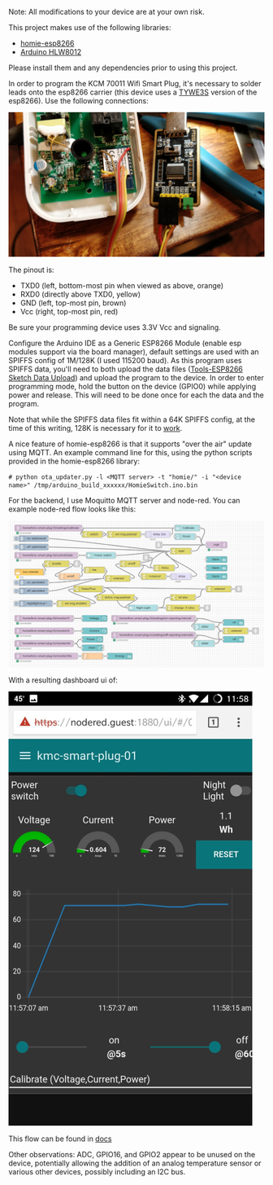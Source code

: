 Note: All modifications to your device are at your own risk.

This project makes use of the following libraries:

 * [homie-esp8266][1]
 * [Arduino HLW8012][2]

Please install them and any dependencies prior to using this project.

In order to program the KCM 70011 Wifi Smart Plug, it's necessary to
solder leads onto the esp8266 carrier (this device uses a [TYWE3S][3]
version of the esp8266).  Use the following connections:

![Wiring](/docs/wiring.jpg)

The pinout is:

 * TXD0 (left, bottom-most pin when viewed as above, orange)
 * RXD0 (directly above TXD0, yellow)
 * GND (left, top-most pin, brown)
 * Vcc (right, top-most pin, red)

Be sure your programming device uses 3.3V Vcc and signaling.

Configure the Arduino IDE as a Generic ESP8266 Module (enable esp
modules support via the board manager), default settings are used
with an SPIFFS config of 1M/128K (I used 115200 baud).  As this
program uses SPIFFS data, you'll need to both upload the data
files ([Tools-ESP8266 Sketch Data Upload][4]) and upload the program
to the device.  In order to enter programming mode, hold the
button on the device (GPIO0) while applying power and release.
This will need to be done once for each the data and the program.

Note that while the SPIFFS data files fit within a 64K SPIFFS config,
at the time of this writing, 128K is necessary for it to [work][5].

A nice feature of homie-esp8266 is that it supports "over the air"
update using MQTT.  An example command line for this, using the
python scripts provided in the homie-esp8266 library:

```
# python ota_updater.py -l <MQTT server> -t "homie/" -i "<device name>" /tmp/arduino_build_xxxxxx/HomieSwitch.ino.bin
```

For the backend, I use Moquitto MQTT server and node-red.  You can
example node-red flow looks like this:

![Flow](/docs/node-red-editor.png)

With a resulting dashboard ui of:

![UI](/docs/node-red-ui.jpg)

This flow can be found in [docs](/docs/node-red.json)

Other observations: ADC, GPIO16, and GPIO2 appear to be unused on the
device, potentially allowing the addition of an analog temperature
sensor or various other devices, possibly including an I2C bus.

[1]:https://github.com/marvinroger/homie-esp8266
[2]:https://bitbucket.org/xoseperez/hlw8012
[3]:https://docs.tuya.com/en/hardware/WiFi-module/wifi-e3s-module.html
[4]:http://esp8266.github.io/Arduino/versions/2.0.0/doc/filesystem.html#uploading-files-to-file-system
[5]:https://github.com/marvinroger/homie-esp8266/issues/469
